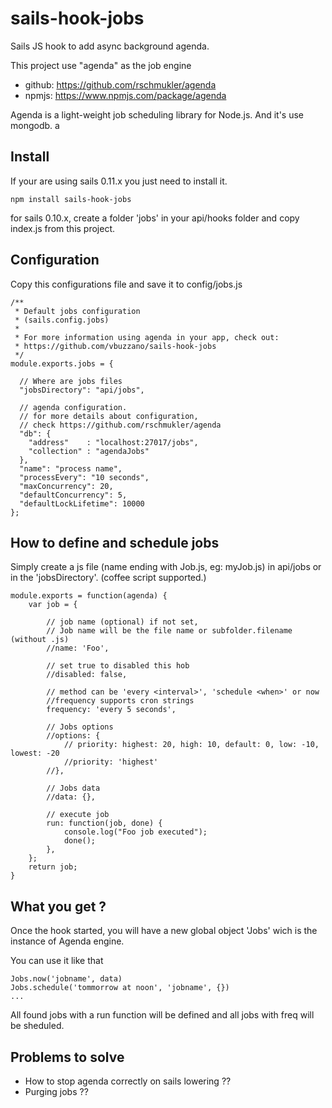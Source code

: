 # sails-hook-jobs

Sails JS hook to add async background agenda.

This project use "agenda" as the job engine  
 - github: https://github.com/rschmukler/agenda
 - npmjs: https://www.npmjs.com/package/agenda

Agenda is a light-weight job scheduling library for Node.js. And it's use mongodb.
a
## Install

If your are using sails 0.11.x you just need to install it.

    npm install sails-hook-jobs

for sails 0.10.x, create a folder 'jobs' in your api/hooks folder and copy index.js from this project.

## Configuration

Copy this configurations file and save it to config/jobs.js

    /**
     * Default jobs configuration
     * (sails.config.jobs)
     *
     * For more information using agenda in your app, check out:
     * https://github.com/vbuzzano/sails-hook-jobs
     */
    module.exports.jobs = {
    
      // Where are jobs files
      "jobsDirectory": "api/jobs",

      // agenda configuration. 
      // for more details about configuration,
      // check https://github.com/rschmukler/agenda
      "db": { 
        "address"    : "localhost:27017/jobs",
        "collection" : "agendaJobs" 
      },
      "name": "process name",
      "processEvery": "10 seconds",
      "maxConcurrency": 20,
      "defaultConcurrency": 5,
      "defaultLockLifetime": 10000
    };

## How to define and schedule jobs

Simply create a js file (name ending with Job.js, eg: myJob.js) in api/jobs or in the 'jobsDirectory'.
(coffee script supported.)

    module.exports = function(agenda) {
        var job = {
        
            // job name (optional) if not set, 
            // Job name will be the file name or subfolder.filename (without .js)
            //name: 'Foo',
    
            // set true to disabled this hob
            //disabled: false,
    
            // method can be 'every <interval>', 'schedule <when>' or now
            //frequency supports cron strings
            frequency: 'every 5 seconds',
    
            // Jobs options
            //options: {
                // priority: highest: 20, high: 10, default: 0, low: -10, lowest: -20
                //priority: 'highest'
            //},
            
            // Jobs data 
            //data: {},
            
            // execute job
            run: function(job, done) {
                console.log("Foo job executed");
                done();
            },
        };
        return job;
    }


## What you get ?
Once the hook started, you will have a new global object 'Jobs' wich is the instance of Agenda engine.

You can use it like that

    Jobs.now('jobname', data)
    Jobs.schedule('tommorrow at noon', 'jobname', {})
    ...

All found jobs with a run function will be defined and all jobs with freq will be sheduled.

## Problems to solve

- How to stop agenda correctly on sails lowering ??
- Purging jobs ??

